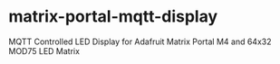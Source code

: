 # matrix-portal-mqtt-display
MQTT Controlled LED Display for Adafruit Matrix Portal M4 and 64x32 MOD75 LED Matrix
